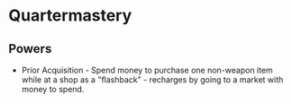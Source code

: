 # Quartermastery

## Powers

- Prior Acquisition - Spend money to purchase one non-weapon item while at a shop as a "flashback" - recharges by going to a market with money to spend.

